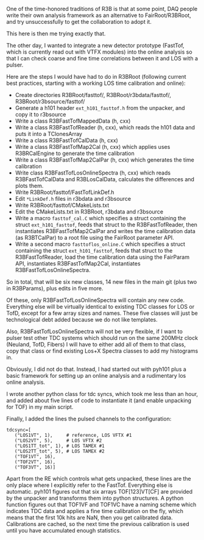 One of the time-honored traditions of R3B is that at some point, DAQ people write their own analysis framework as an alternative to FairRoot/R3BRoot, and try unsuccessfully to get the collaboration to adopt it.

This here is then me trying exactly that.

The other day, I wanted to integrate a new detector prototype (FastTof, which is currently read out with VTFX modules) into the online analysis so that I can check coarse and fine time correlations between it and LOS with a pulser.

Here are the steps I would have had to do in R3BRoot (following current best practices, starting with a working LOS time calibration and online):
* Create directories R3BRoot/fasttof/, R3BRoot/r3bdata/fasttof/, R3BRoot/r3bsource/fasttof/
* Generate a h101 header ``ext_h101_fasttof.h`` from the unpacker, and copy it to r3bsource
* Write a class R3BFastTofMappedData (h, cxx)
* Write a class R3BFastTofReader (h, cxx), which reads the h101 data and puts it into a TClonesArray
* Write a class R3BFastTofCalData (h, cxx)
* Write a class R3BFastTofMap2Cal (h, cxx) which applies uses R3BRCalEngine to generate the time calibration
* Write a class R3BFastTofMap2CalPar (h, cxx) which generates the time calibration
* Write class R3BFastTofLosOnlineSpectra (h, cxx) which reads R3BFastTofCalData and R3BLosCalData, calculates the differences and plots them.
* Write R3BRoot/fasttof/FastTofLinkDef.h
* Edit ``*LinkDef.h`` files in r3bdata and r3bsource
* Write R3BRoot/fasttof/CMakeLists.txt
* Edit the CMakeLists.txt in R3BRoot, r3bdata and r3bsource
* Write a macro ``fasttof_cal.C`` which specifies a struct containing the struct ``ext_h101_fasttof``, feeds that struct to the R3BFastTofReader, then instantiates R3BFastTofMap2CalPar and writes the time calibration data (as R3BTCalPar) to a root file using the FairRoot parameter API.
* Write a second macro ``fasttoflos_online.C`` which specifies a struct containing the struct ``ext_h101_fasttof``, feeds that struct to the R3BFastTofReader, load the time calibration data using the FairParam API, instantiates R3BFastTofMap2Cal, instantiates R3BFastTofLosOnlineSpectra.

So in total, that will be six new classes, 14 new files in the main git (plus two in R3BParams), plus edits in five more.

Of these, only R3BFastTofLosOnlineSpectra will contain any new code. Everything else will be virtually identical to existing TDC classes for LOS or TofD, except for a few array sizes and names. These five classes will just be technological debt added because we do not like templates.

Also, R3BFastTofLosOnlineSpectra will not be very flexible, if I want to pulser test other TDC systems which should run on the same 200MHz clock (Neuland, TofD, Fibers) I will have to either add all of them to that class, copy that class or find existing Los+X Spectra classes to add my histograms in.



Obviously, I did not do that. Instead, I had started out with pyh101 plus a basic framework for setting up an online analysis and a rudimentary los online analysis.

I wrote another python class for tdc syncs, which took me less than an hour, and added about five lines of code to instantiate it (and enable unpacking for TOF) in my main script.

Finally, I added the lines the pulsed channels to the configuration:
```
tdcsync=[
   ("LOS1VT", 1),     # reference, LOS VFTX #1
   ("LOS2VT", 5),     # LOS VFTX #2
   ("LOS1TT_tot", 1), # LOS TAMEX #1
   ("LOS2TT_tot", 5), # LOS TAMEX #2
   ("TOF1VT", 16),
   ("TOF2VT", 16),
   ("TOF3VT", 16)]
```
Apart from the RE which controls what gets unpacked, these lines are the only place where I explicitly refer to the FastTof. Everything else is automatic. pyh101 figures out that six arrays TOF[123]VT[CF] are provided by the unpacker and transforms them into python structures. A python function figures out that TOF1VF and TOF1VC have a naming scheme which indicates TDC data and applies a fine time calibration on the fly, which means that the first 10k hits are NaN, then you get calibrated data. Calibrations are cached, so the next time the previous calibration is used until you have accumulated enough statistics.

